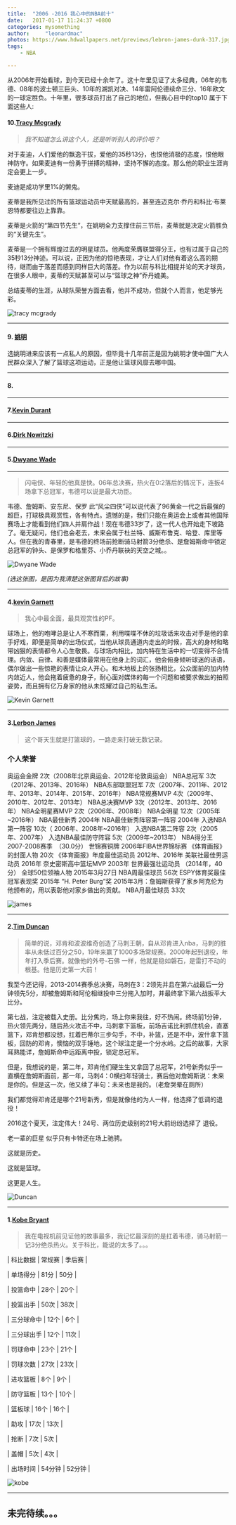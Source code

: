 ```yaml
---
title:  "2006 -2016 我心中的NBA前十"
date:   2017-01-17 11:24:37 +0800
categories: mysomething
author:     "leonardmac"
photos: https://www.hdwallpapers.net/previews/lebron-james-dunk-317.jpg
tags:
    - NBA

---
```


从2006年开始看球，到今天已经十余年了。这十年里见证了太多经典，06年的韦德、08年的波士顿三巨头、10年的湖凯对决、14年雷阿伦德续命三分、16年欧文的一球定胜负。十年里，很多球员打出了自己的地位，但我心目中的top10 属于下面这些人:
<!-- more -->

#### 10.[Tracy Mcgrady](http://baike.baidu.com/link?url=aIaowm-8Uqzia4LUA3jqaSwDkjbSuFlpFsnEeEejxTpp3dOy9NdpC4Oa74VGjP5vNeT-KU_fb9RUbwTaF-JdRPvoVYropzVXC_ZnHR0ZpsFXVwWzPO4f2uOnayVGxgSKdw8aSAI-aOS-yICQOxtpBa2qlLcPoaepnxqkomhcmL3heFWGtiXkOOYdxKnVrUPdbjhrBnf-h-RRWPwWPSD-CT0sfhyHJJpjruWw1V7RdEurvRlgbKchaNf1YGOlqSmw)


> *我不知道怎么讲这个人，还是听听别人的评价吧？*

 对于麦迪，人们爱他的飘逸干拔，爱他的35秒13分，也恨他消极的态度，恨他眼神防守。如果麦迪有一份勇于拼搏的精神，坚持不懈的态度。那么他的职业生涯肯定会更上一步。

 麦迪是成功学里1%的懒鬼。

麦蒂是我所见过的所有篮球运动员中天赋最高的，甚至连迈克尔·乔丹和科比·布莱恩特都要往边上靠靠。

麦蒂是火箭的“第四节先生”，在姚明全力支撑住前三节后，麦蒂就是决定火箭胜负的“关键先生”。

麦蒂是一个拥有辉煌过去的明星球员。他两度荣膺联盟得分王，也有过属于自己的35秒13分神迹。可以说，正因为他的惊艳表现，才让人们对他有着这么高的期待，继而由于落差而感到同样巨大的落差。作为以前与科比相提并论的天才球员，在很多人眼中，麦蒂的天赋甚至可以与“篮球之神”乔丹媲美。

总结麦蒂的生涯，从球队荣誉方面去看，他并不成功，但就个人而言，他足够光彩。

![tracy mcgrady](https://timgsa.baidu.com/timg?image&quality=80&size=b9999_10000&sec=1484406999068&di=f96989e78ff1b55f0cf0fc1ec2225b4a&imgtype=0&src=http%3A%2F%2Fold.hynews.net%2Fhhwb%2Fres%2F1%2F20091128%2F19581259341155892.jpg)

***

#### 9. [姚明](http://baike.baidu.com/link?url=1jg5STdGl40gVF37LLdINgYW8CE1bGMurDqbeiZVXVUI1LsCU7527Y0NtFpHEpEFTEc1UB-ihpOPf1K1j6WZEz-tpYsRtrMtKoARWFi9N8e)
选姚明进来应该有一点私人的原因，但毕竟十几年前正是因为姚明才使中国广大人民群众深入了解了篮球这项运动，正是他让篮球风靡去哪中国。


***
#### 8.[]()
***
#### 7.[Kevin Durant](http://baike.baidu.com/link?url=yR-UtkcXl92bTTt2cUW7YUGEL5F6jtCpZNZPvmL2TL4QiUpUqfYtxHK9gY4pIJ5gv4_VOiKRDNxtX4i4h0spqH9RZ1deu36dU8Mb4Sw1vVE7iRFeI3fb7fi-y0IFmLqyKEalcx1OMueyEA4TIcuFqoejjLnE402BZXNb1JDkzBYtkOPPMoksbwWVNoC2DIzUCDZsGCHuGvPn9MEK45WznAn_jnnENDygmf5hUXaorP3)
***
#### 6.[Dirk Nowitzki](http://baike.baidu.com/link?url=PtU7X4nTFOv5RQ8u4JsJWqG5FW7oY5-FldlD5aWyLF3ITiwKPiN_tFBb8i4s0yS1pYaipGZWYc50-m44-BigicJrCXZQxyTfjWP9iwOQEgm8Sta3rGRKCtmxIllnHZklcSmhdrEK3Uz8IuLWLOpG_mqqErIc5yeNu8Z35hHnBSCk2vA8KuOghuDf6bkKgmXISPXhSGZ_7In_shpehScaL8GGZy9UEDEUEYIn2u5CI5gF4dKXAD1du4NvRa450VtA)
***
#### 5.[Dwyane Wade](http://baike.baidu.com/link?url=l6ZtB5WNrRkdQtXBfCiI8tyxPx_6GqPhkAAsgtC9S9dD3PLHy6kPsd6TnY9kVduWJTv3cVd2yW00qYwIQZBuyUr2HA2L9imjosAH6Xsd4rDfcXeGBf0GI5eIwVhUXxespuDen3AgpmkFvtwScZmYn5k5CEGCHiUri4CIKBXwrzvBdU6M_EzuAcZjRZGtOsti-t_YYdLkbHM2j3soGKo0H_)
***
 > 闪电侠、年轻的他真是快。06年总决赛，热火在0:2落后的情况下，连扳4场拿下总冠军，韦德可以说是最大功臣。

 韦德、詹姆斯、安东尼、保罗 此“风尘四侠”可以说代表了96黄金一代之后最强的超巨，打球极具观赏性，各有特点。遗憾的是，我们只能在奥运会上或者其他国际赛场上才能看到他们四人并肩作战！现在韦德33岁了，这一代人也开始走下坡路了。毫无疑问，他们也会老去，未来会属于杜兰特、威斯布鲁克、哈登、库里等人。但在我的青春里，是韦德的终场前抢断骑马射箭3分绝杀、是詹姆斯命中锁定总冠军的钟头、是保罗和格里芬、小乔丹联袂的天空之城。。

![Dwyane Wade](http://p1.bpimg.com/567571/e31b44f82a7a3964.png)
<p><em>(选这张图，是因为我清楚这张图背后的故事)</em></p>

***

#### 4.[kevin Garnett](http://baike.baidu.com/link?url=wyW8XnQjeoSy-NOv5VzTozq-12rVQW2rCXALpSR5La-jsV7W6ZKX81h_pPhGRJn63nBAb8IXoytKs30gDVJfMNvW9WLoI89GAOPwIUXrL5F7HjivSzEYrf3bGeYcbnvsl65003jRkg-P4oFb6HBE6SGbbu90cotcwhivuksUUKUYQTLGqQCDcTU41nJsG-YKeiMZR6h-ONMMXAAyYQ3Jy_)

 > 我心中最全面，最具观赏性的PF。

 球场上，他的咆哮总是让人不寒而栗，利用喋喋不休的垃圾话来攻击对手是他的拿手好戏，即便是简单的出场仪式，当他从球员通道内走出的时候，高大的身材和略带凶狠的表情都令人心生敬畏。与球场内相比，加内特在生活中的一切变得不合情理。内敛、自律、和善是媒体最常用在他身上的词汇，他会俯身倾听球迷的话语，偶尔做出一些惊艳的表情让众人开心。和木地板上的张扬相比，公众面前的加内特内敛近人，他会拖着疲惫的身子，耐心面对媒体的每一个问题和被要求做出的拍照姿势，而且拥有亿万身家的他从未炫耀过自己的私生活。

![Kevin Garnett](http://ww4.sinaimg.cn/large/72fa5153gw1fbuib2a9evj20f00b4q4e.jpg)
***
#### 3.[Lerbon James](http://baike.baidu.com/link?url=wHjbIgoEKmp82zXgFIbIq4r7vvhB-lYqd0mTq2k7ZgEAV3q7JYr_pWgCUiubcb0hdY3qSvnBkg-shYomO_f_OeEkgpgV9krtZQGb-w_XnRsX1GrFOuS6uTc1oo1n9V-Kaom0vifJS9fcOLRgubGUhphsbx_OJX4aN33pd8hZMSnXYz3fzfRINFoXePlnn5a5RkWxVsLY26yOIbpLnzKjD5Hr9QirggfqbPTdqKzUvQO)

> 这个哥天生就是打篮球的，一路走来打破无数记录。

### 个人荣誉

奥运会金牌	2次（2008年北京奥运会、2012年伦敦奥运会）
NBA总冠军	3次（2012年、2013年、2016年）
NBA东部联盟冠军	7次（2007年、2011年、2012年、2013年、2014年、2015年、2016年）
NBA常规赛MVP	4次（2009年、2010年、2012年、2013年）
NBA总决赛MVP	3次（2012年、2013年、2016年）
NBA全明星赛MVP	2次（2006年、2008年）
NBA全明星	12次（2005年~2016年）
NBA最佳新秀	2004年
NBA最佳新秀阵容第一阵容	2004年
入选NBA第一阵容	10次（ 2006年、2008年~2016年）
入选NBA第二阵容	2次（2005年、2007年）
入选NBA最佳防守阵容	5次（2009年~2013年）
NBA得分王	2007-2008赛季　（30.0分）
世锦赛铜牌	2006年FIBA世界锦标赛
《体育画报》的封面人物	20次
《体育画报》年度最佳运动员	2012年、2016年
美联社最佳男运动员	2016年 
奈史密斯高中篮坛MVP	2003年
世界最强壮运动员	（2014年，40分）
全球50位领袖人物	2015年3月27日
NBA周最佳球员	56次
ESPY体育奖最佳冠军表现奖	2015年
“H. Peter Burg”奖	2015年3月：詹姆斯获得了家乡阿克伦为他颁布的，用以表彰他对家乡做出的贡献。
NBA月最佳球员	33次

![james](http://epaper.ynet.com/images/2017-01/14/A12/12bt1_b.jpg)
***
#### 2.[Tim Duncan](http://baike.baidu.com/link?url=ZJ3WNjNDug1vjVLH-67xu1S80M02QhnOUlq5tuYb3W4PQjowvaac5CXstE1_Wbbek0TP92TOVObwhJrySIJQgIFqcuqiefBgT_inDxDWgsJtoPIZmSPH-EowVLSvtPjqmUiFkh5xiX5bBazQoCTO1tQD6lYRWHx2rrMIsK9r43Byi-tUVOOJ960KsBXHGQlf)

> 简单的说，邓肯和波波维奇创造了马刺王朝，自从邓肯进入nba，马刺的胜率从未低过百分之50，19年来赢了1000多场常规赛。2000年起到退役，年年打入季后赛。就像他的外号-石佛 一样，他就是稳如磐石，是雷打不动的根基。他是历史第一大前！

我至今还记得，2013-2014赛季总决赛，马刺在3：2领先并且在第六战最后一分钟领先5分，却被詹姆斯和阿伦相继投中三分拖入加时，并最终拿下第六战扳平大比分。

第七战，注定被载入史册。比分焦灼，场上你来我往，好不热闹。终场前1分钟，热火领先两分，随后热火攻击不中，马刺拿下篮板，前场吉诺比利抓住机会，直塞篮下，邓肯想都没想，扛着巴蒂尔三步勾手，不中，补篮，还是不中，波什拿下篮板，回防的邓肯，懊恼的双手锤地，这个球注定是一个分水岭。之后的故事，大家耳熟能详，詹姆斯命中远距离中投，锁定总冠军。

但是，我想说的是，第二年，邓肯他们硬生生又拿回了总冠军，21号新秀似乎一直横在詹姆斯面前，那一年，马刺4：0横扫年轻骑士，赛后他对詹姆斯说：未来是你的。但是这一次，他又续了半句：未来也是我的。（老詹哭晕在厕所）

我们都觉得邓肯还是哪个21号新秀，但是就像他的为人一样，他选择了低调的退役！

2016这个夏天，注定伟大！24号、两位历史级别的21号大前纷纷选择了 退役。

老一辈的巨星 似乎只有卡特还在场上驰骋。

这就是历史。

这就是篮球。

这更是人生。

![Duncan](http://p1.bpimg.com/567571/dc22055b17c624c1.jpg)
***


#### 1.[Kobe Bryant](http://baike.baidu.com/link?url=4BOls_JiKOVZHRZEL1FudxQfJ2QYjdjVZQwRykdxKeC7OXkrMKDPe2xs0wUct9DJNNPXZBcKOmdlyxjSoflsaP7CFAQYxXcO9T3zbOei5Ud_TBzZ2BYEOomHILTMbGdAASxkh5X_e_suyuou_KPVQLb56it73xMbD4K1CpYMX3A2RUiuzFI2tjKLBHhsFG0USJrL1y54l1aaaq1RbMjGW_)

> 我在电视机前见证他的故事最多，我记忆最深刻的是扛着韦德，骑马射箭一记3分绝杀热火。关于科比，能说的太多了。。。

<p>| 科比数据  |  常规赛 |  季后赛  |</p>
| 单场得分  | 81分 |  50分 |</p>
| 投篮命中  | 28个 | 20个  |</p>
| 投篮出手 |  50次 | 38次  |</p>
| 三分球命中 | 12个  |  6个 |</p>
|  三分球出手 | 12个  | 11次  |</p>
|  罚球命中 |  23个 |  21个 |</p>
|  罚球次数 | 27次  |  23次 |</p>
|  进攻篮板 |  8个 |  9个 |</p>
| 防守篮板  | 13个  |  10个 |</p>
|  篮板球 |  16个 | 16个  |</p>
| 助攻  |  17次 | 13次  |</p>
|  抢断 |  7次 |  5次 |</p>
| 盖帽  | 5次  | 4次  |</p>
| 出场时间  | 54分钟  | 52分钟  |</p>

![kobe](http://p1.bqimg.com/567571/de581fc47049c198.jpg)

***
## 未完待续。。。






